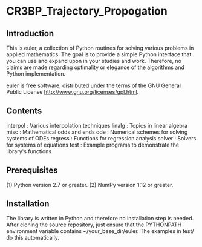 # CR3BP_Trajectory_Propogation
Introduction
------------

This is euler, a collection of Python routines for solving various problems
in applied mathematics. The goal is to provide a simple Python interface
that you can use and expand upon in your studies and work. Therefore, no
claims are made regarding optimality or elegance of the algorithms and
Python implementation.

euler is free software, distributed under the terms of the GNU General
Public License <http://www.gnu.org/licenses/gpl.html>.

Contents
--------

  interpol : Various interpolation techniques
  linalg   : Topics in linear algebra
  misc     : Mathematical odds and ends
  ode      : Numerical schemes for solving systems of ODEs
  regress  : Functions for regression analysis
  solver   : Solvers for systems of equations
  test     : Example programs to demonstrate the library's functions

Prerequisites
-------------

(1) Python version 2.7 or greater.
(2) NumPy version 1.12 or greater.

Installation
------------

The library is written in Python and therefore no installation step
is needed. After cloning the source repository, just ensure that the
PYTHONPATH environment variable contains ~/your_base_dir/euler. The
examples in test/ do this automatically.

